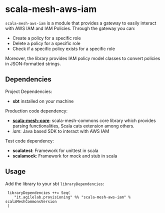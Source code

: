 # scala-mesh-aws-iam

`scala-mesh-aws-iam` is a module that provides a gateway to easily interact with AWS IAM and IAM Policies. Through the gateway you can:

* Create a policy for a specific role
* Delete a policy for a specific role
* Check if a specific policy exists for a specific role

Moreover, the library provides IAM policy model classes to convert policies in JSON-formatted strings.

## Dependencies

Project Dependencies:

* **sbt** installed on your machine

Production code dependency:

* [**scala-mesh-core**](../core): scala-mesh-commons core library which provides parsing functionalities, Scala cats extension among others.
* *iam*: Java based SDK to interact with AWS IAM

Test code dependency:

* **scalatest**: Framework for unittest in scala
* **scalamock**: Framework for mock and stub in scala

## Usage

Add the library to your sbt `libraryDependencies`:

```
 libraryDependencies ++= Seq(
    "it.agilelab.provisioning" %% "scala-mesh-aws-iam" % scalaMeshCommonsVersion
 )
```
